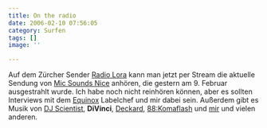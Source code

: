 ```yaml
---
title: On the radio
date: 2006-02-10 07:56:05
category: Surfen
tags: []
image: ''

---
```


Auf dem Zürcher Sender [Radio Lora](http://www.lora.ch/) kann man jetzt per Stream die aktuelle Sendung von [Mic Sounds Nice](http://www.lora.ch/sendungen.php?mode=suchen&terms=Sounds%20nice&list=Mic+Sounds+Nice) anhören, die gestern am 9. Februar ausgestrahlt wurde. Ich habe noch nicht reinhören können, aber es sollten Interviews mit dem [Equinox](http://www.e-q-x.net) Labelchef und mir dabei sein. Außerdem gibt es Musik von [DJ Scientist](http://www.djscientist.com), **DiVinci**, [Deckard](http://www.deckard-worldwide.com/), [88:Komaflash](http://www.88komaflash.de) und [mir](http://www.misantropolis.de/) und vielen anderen.

